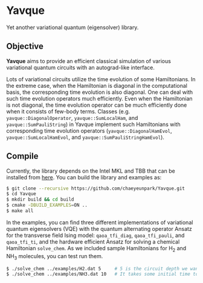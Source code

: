 # Yavque
Yet another variational quantum (eigensolver) library. 

## Objective
**Yavque** aims to provide an efficient classical simulation of various variational quantum circuits with an autograd-like interface. 


Lots of variational circuits utilize the time evolution of some Hamiltonians. In the extreme case, when the Hamiltonian is diagonal in the computational basis, the corresponding time evolution is also diagonal. One can deal with such time evolution operators much efficiently. Even when the Hamiltonian is not diagonal, the time evolution operator can be much efficiently done when it consists of few-body terms. Classes (e.g. `yavque::DiagonalOperator`, `yavque::SumLocalHam`, and `yavque::SumPauliString`) in Yavque implement such Hamiltonians with corresponding time evolution operators (`yavque::DiagonalHamEvol`, `yavque::SumLocalHamEvol`, and `yavque::SumPauliStringHamEvol`).

## Compile
Currently, the library depends on the Intel MKL and TBB that can be installed from [here](https://software.intel.com/content/www/us/en/develop/tools/oneapi/base-toolkit/download.html). You can build the library and examples as:

```bash
$ git clone --recursive https://github.com/chaeyeunpark/Yavque.git
$ cd Yavque
$ mkdir build && cd build
$ cmake -DBUILD_EXAMPLES=ON ..
$ make all
```

In the examples, you can find three different implementations of variational quantum eigensolvers (VQE) with the quantum alternating operator Ansatz for the transverse field Ising model: `qaoa_tfi_diag`, `qaoa_tfi_pauli`, and `qaoa_tfi_ti`, and the hardware efficient Ansatz for solving a chemical Hamiltonian `solve_chem`. As we included sample Hamiltonians for H<sub>2</sub> and NH<sub>3</sub> molecules, you can test run them.


```bash
$ ./solve_chem ../examples/H2.dat 5     # 5 is the circuit depth we want to use
$ ./solve_chem ../examples/NH3.dat 10   # It takes some initial time to load the Hamiltonian 
```
